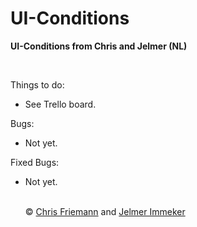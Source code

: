 # UI-Conditions
<p><b>UI-Conditions from Chris and Jelmer (NL)</b></p>
</br>
<p>Things to do: </p>
<ul>
  <li>See Trello board.</li>
</ul>
<p>Bugs: </p>
<ul>
  <li>Not yet.</li>
</ul>
<p>Fixed Bugs: </p>
<ul>
  <li>Not yet.</li
</ul>
</br>
<p>© <a href="https://chris.friemann.nl/" action="_blank">Chris Friemann</a> and <a href="https://jelmerimmeker.com/" action="_blank">Jelmer Immeker</a></p>
